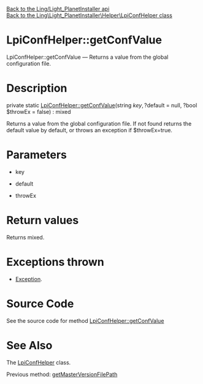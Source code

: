 [Back to the Ling/Light_PlanetInstaller api](https://github.com/lingtalfi/Light_PlanetInstaller/blob/master/doc/api/Ling/Light_PlanetInstaller.md)<br>
[Back to the Ling\Light_PlanetInstaller\Helper\LpiConfHelper class](https://github.com/lingtalfi/Light_PlanetInstaller/blob/master/doc/api/Ling/Light_PlanetInstaller/Helper/LpiConfHelper.md)


LpiConfHelper::getConfValue
================



LpiConfHelper::getConfValue — Returns a value from the global configuration file.




Description
================


private static [LpiConfHelper::getConfValue](https://github.com/lingtalfi/Light_PlanetInstaller/blob/master/doc/api/Ling/Light_PlanetInstaller/Helper/LpiConfHelper/getConfValue.md)(string $key, ?$default = null, ?bool $throwEx = false) : mixed




Returns a value from the global configuration file.
If not found returns the default value by default, or throws an exception if $throwEx=true.




Parameters
================


- key

    

- default

    

- throwEx

    


Return values
================

Returns mixed.


Exceptions thrown
================

- [Exception](http://php.net/manual/en/class.exception.php).&nbsp;







Source Code
===========
See the source code for method [LpiConfHelper::getConfValue](https://github.com/lingtalfi/Light_PlanetInstaller/blob/master/Helper/LpiConfHelper.php#L141-L161)


See Also
================

The [LpiConfHelper](https://github.com/lingtalfi/Light_PlanetInstaller/blob/master/doc/api/Ling/Light_PlanetInstaller/Helper/LpiConfHelper.md) class.

Previous method: [getMasterVersionFilePath](https://github.com/lingtalfi/Light_PlanetInstaller/blob/master/doc/api/Ling/Light_PlanetInstaller/Helper/LpiConfHelper/getMasterVersionFilePath.md)<br>

